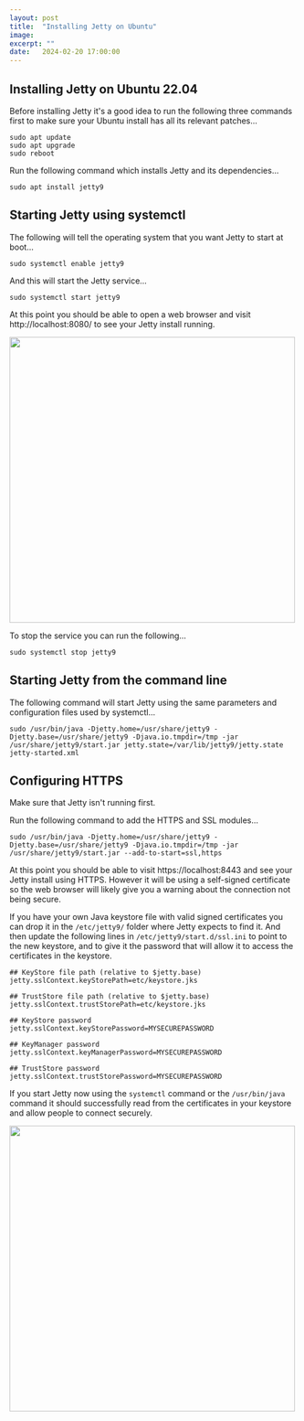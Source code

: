 ```yaml
---
layout: post
title:  "Installing Jetty on Ubuntu"
image: 
excerpt: ""
date:   2024-02-20 17:00:00
---
```


Installing Jetty on Ubuntu 22.04
--------------------------------

Before installing Jetty it's a good idea to run the following three commands first to make sure your Ubuntu install has all its relevant patches...

    sudo apt update
    sudo apt upgrade
    sudo reboot

Run the following command which installs Jetty and its dependencies...

    sudo apt install jetty9

Starting Jetty using systemctl
------------------------------

The following will tell the operating system that you want Jetty to start at boot...

    sudo systemctl enable jetty9

And this will start the Jetty service...

    sudo systemctl start jetty9

At this point you should be able to open a web browser and visit http://localhost:8080/ to see your Jetty install running.

<a class="image" href="{{site.baseurl}}/images/Jetty default install running on Ubuntu.png" data-lightbox="image-1" data-title="Default web page served by Jetty install loaded in Firefox">
<img src="{{site.baseurl}}/images/Jetty default install running on Ubuntu.png" style="width:500px;" /></a>

To stop the service you can run the following...

    sudo systemctl stop jetty9

Starting Jetty from the command line
------------------------------------

The following command will start Jetty using the same parameters and configuration files used by systemctl...

    sudo /usr/bin/java -Djetty.home=/usr/share/jetty9 -Djetty.base=/usr/share/jetty9 -Djava.io.tmpdir=/tmp -jar /usr/share/jetty9/start.jar jetty.state=/var/lib/jetty9/jetty.state jetty-started.xml

Configuring HTTPS
-----------------

Make sure that Jetty isn't running first.

Run the following command to add the HTTPS and SSL modules...

    sudo /usr/bin/java -Djetty.home=/usr/share/jetty9 -Djetty.base=/usr/share/jetty9 -Djava.io.tmpdir=/tmp -jar /usr/share/jetty9/start.jar --add-to-start=ssl,https

At this point you should be able to visit https://localhost:8443 and see your Jetty install using HTTPS. However it will be using a self-signed certificate so the web browser will likely give you a warning about the connection not being secure.

If you have your own Java keystore file with valid signed certificates you can drop it in the `/etc/jetty9/` folder where Jetty expects to find it. And then update the following lines in `/etc/jetty9/start.d/ssl.ini` to point to the new keystore, and to give it the password that will allow it to access the certificates in the keystore.

    ## KeyStore file path (relative to $jetty.base)
    jetty.sslContext.keyStorePath=etc/keystore.jks

    ## TrustStore file path (relative to $jetty.base)
    jetty.sslContext.trustStorePath=etc/keystore.jks

    ## KeyStore password
    jetty.sslContext.keyStorePassword=MYSECUREPASSWORD

    ## KeyManager password
    jetty.sslContext.keyManagerPassword=MYSECUREPASSWORD

    ## TrustStore password
    jetty.sslContext.trustStorePassword=MYSECUREPASSWORD

If you start Jetty now using the `systemctl` command or the `/usr/bin/java` command it should successfully read from the certificates in your keystore and allow people to connect securely.

<a class="image" href="{{site.baseurl}}/images/Jetty secure install running on Ubuntu.png" data-lightbox="image-1" data-title="Default web page served by Jetty install over HTTPS loaded in Firefox">
<img src="{{site.baseurl}}/images/Jetty secure install running on Ubuntu.png" style="width:500px;" /></a>
